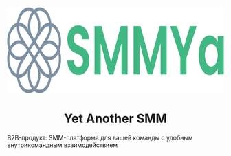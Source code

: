 <br />
<p align="center">
  <a href="https://github.com/Central-University-IT-prod/PROD-yet-another-common">
    <img src="images/logo.png" alt="Logo" width="830" height="200">
  </a>

  <h1 align="center">Yet Another SMM</h1>
</p>

B2B-продукт: SMM-платформа для вашей команды с удобным внутрикомандным взаимодействием
